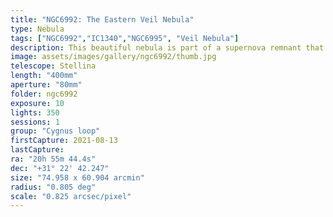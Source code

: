 ```yaml
---
title: "NGC6992: The Eastern Veil Nebula"
type: Nebula
tags: ["NGC6992","IC1340","NGC6995", "Veil Nebula"]
description: This beautiful nebula is part of a supernova remnant that spans a large field of view.
image: assets/images/gallery/ngc6992/thumb.jpg
telescope: Stellina
length: "400mm"
aperture: "80mm"
folder: ngc6992
exposure: 10
lights: 350
sessions: 1
group: "Cygnus loop"
firstCapture: 2021-08-13 
lastCapture:
ra: "20h 55m 44.4s"
dec: "+31° 22' 42.247"
size: "74.958 x 60.904 arcmin"
radius: "0.805 deg"
scale: "0.825 arcsec/pixel"
---
```

